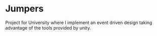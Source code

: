 # Jumpers
 Project for University where I implement an event driven design taking advantage of the tools provided by unity.
